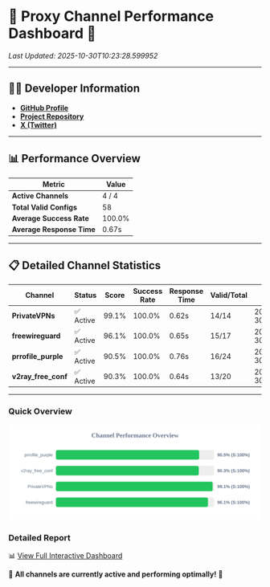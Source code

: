 # 🌟 Proxy Channel Performance Dashboard 🌟

_Last Updated: 2025-10-30T10:23:28.599952_

---

## 👩‍💻 Developer Information

- **[GitHub Profile](https://github.com/4n0nymou3)**  
- **[Project Repository](https://github.com/4n0nymou3/multi-proxy-config-fetcher)**  
- **[X (Twitter)](https://x.com/4n0nymou3)**  

---

## 📊 Performance Overview

| Metric                | Value       |
|-----------------------|-------------|
| **Active Channels**   | 4 / 4       |
| **Total Valid Configs** | 58          |
| **Average Success Rate** | 100.0%      |
| **Average Response Time** | 0.67s       |

---

## 📋 Detailed Channel Statistics

| Channel          | Status     | Score  | Success Rate | Response Time | Valid/Total | Last Success               |
|------------------|------------|--------|--------------|---------------|-------------|----------------------------|
| **PrivateVPNs**  | ✅ Active  | 99.1%  | 100.0% | 0.62s         | 14/14       | 2025-10-30T10:23:27.924640 |
| **freewireguard**  | ✅ Active  | 96.1%  | 100.0% | 0.65s         | 15/17       | 2025-10-30T10:23:28.598219 |
| **prrofile_purple**  | ✅ Active  | 90.5%  | 100.0% | 0.76s         | 16/24       | 2025-10-30T10:23:26.571184 |
| **v2ray_free_conf**  | ✅ Active  | 90.3%  | 100.0% | 0.64s         | 13/20       | 2025-10-30T10:23:27.264206 |

---

### Quick Overview
<div align="center">
  <a href="https://raw.githubusercontent.com/nullluser/NullRepo/refs/heads/main/assets/channel_stats_chart.svg">
    <img src="https://raw.githubusercontent.com/nullluser/NullRepo/refs/heads/main/assets/channel_stats_chart.svg" alt="Source Performance Statistics" width="800">
  </a>
</div>

### Detailed Report
📊 [View Full Interactive Dashboard](https://htmlpreview.github.io/?https://github.com/nullluser/NullRepo/blob/main/assets/performance_report.html)

🎉 **All channels are currently active and performing optimally!** 🎉
